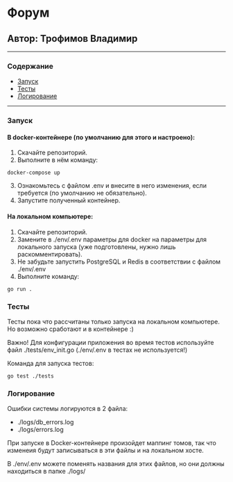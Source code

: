 # Форум #
## Автор: Трофимов Владимир ##

---
### Содержание ###
- [Запуск](#запуск)
- [Тесты](#тесты)
- [Логирование](#логирование)
---

### Запуск ###
#### В docker-контейнере (по умолчанию для этого и настроено): ####
1) Скачайте репозиторий.
2) Выполните в нём команду: 
```
docker-compose up
```
3) Ознакомьтесь с файлом .env и внесите в него изменения, если требуется (по умолчанию не обязательно).
4) Запустите полученный контейнер.

#### На локальном компьютере: ####
1) Скачайте репозиторий.
2) Замените в ./env/.env параметры для docker на параметры для локального запуска (уже подготовлены, нужно лишь раскомментировать).
3) Не забудьте запустить PostgreSQL и Redis в соответствии с файлом ./env/.env
4) Выполните команду:
```
go run .
```

### Тесты ###
Тесты пока что рассчитаны только запуска на локальном компьютере. Но возможно сработают и в контейнере :)

Важно! Для конфигурации приложения во время тестов используйте файл ./tests/env_init.go (./env/.env в тестах не используется!)

Команда для запуска тестов:
```
go test ./tests
```

### Логирование ###
Ошибки системы логируются в 2 файла:
- ./logs/db_errors.log
- ./logs/errors.log

При запуске в Docker-контейнере произойдет маппинг томов, так что изменеия будут записываться в эти файлы и на локальном хосте.

В ./env/.env можете поменять названия для этих файлов, но они должны находиться в папке ./logs/

